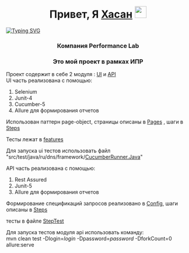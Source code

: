 <h1 align="center">Привет, Я <a href="https://t.me/tryingescape" target="_blank">Хасан</a> 
<img src="https://github.com/blackcater/blackcater/raw/main/images/Hi.gif" height="32"/></h1>

[![Typing SVG](https://readme-typing-svg.herokuapp.com?font=Fira+Code&pause=1000&center=true&width=1000&lines=%D0%AF+%D1%82%D0%B5%D1%81%D1%82%D0%B8%D1%80%D0%BE%D0%B2%D1%89%D0%B8%D0%BA-%D0%B0%D0%B2%D1%82%D0%BE%D0%BC%D0%B0%D1%82%D0%B8%D0%B7%D0%B0%D1%82%D0%BE%D1%80+%D0%BD%D0%B0+Java)](https://git.io/typing-svg)
<h3 align="center">Компания Performance Lab </h3>
<h3 align="center">Это мой проект в рамках ИПР </h3>

Проект содержит в себе 2 модуля : <a href="https://github.com/Iamimprovingmyself/TestPflb/tree/main/src/main/java/ru/dns/framework" target="_blank">UI<a/> и <a href ="https://github.com/Iamimprovingmyself/TestPflb/tree/main/src/main/java/ru/framework/db/pflb" target="_blank">API<a/>     
  UI часть реализована с помощью:
  1.  Selenium
  2.  Junit-4
  3.  Cucumber-5
  4.  Allure для формирования отчетов
  
  Использован паттерн page-object,
  страницы описаны в  <a href="https://github.com/Iamimprovingmyself/TestPflb/tree/main/src/main/java/ru/dns/framework/pages" target="_blank">Pages<a/> , шаги в <a href="https://github.com/Iamimprovingmyself/TestPflb/tree/main/src/main/java/ru/dns/framework/steps/Steps.java" target="_blank">Steps<a/>
  
  Тесты лежат в <a href="https://github.com/Iamimprovingmyself/TestPflb/tree/main/src/test/resources/features" target="_blank">features<a/>
  
  Для запуска ui тестов использовать файл "src/test/java/ru/dns/framework/<a href="https://github.com/Iamimprovingmyself/TestPflb/tree/main/src/main/java/ru/dns/framework/steps/Steps.java" target="_blank">CucumberRunner.Java<a/>"
  
  API часть реализована с помощью:
  1. Rest Assured
  2. Junit-5
  3. Allure для формирования отчетов
  
  Формирование спецификаций запросов реализовано в <a href="https://github.com/Iamimprovingmyself/TestPflb/blob/main/src/test/java/ru/framework/db/pflb/Config.java" target="_blank">Config<a/>,
шаги описаны в <a href="https://github.com/Iamimprovingmyself/TestPflb/blob/main/src/test/java/ru/framework/db/pflb/Steps.java" target="_blank">Steps<a/>

  тесты в файле <a href="https://github.com/Iamimprovingmyself/TestPflb/blob/main/src/test/java/ru/framework/db/pflb/StepTest.java" target="_blank">StepTest<a/>
  
Для запуска тестов модуля api использовать команду:                        
  mvn clean test -Dlogin=*login* -Dpassword=*password* -DforkCount=0 allure:serve


